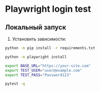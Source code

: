 # Playwright login test

## Локальный запуск

1. Установить зависимости:

```bash
python -m pip install -r requirements.txt

python -m playwright install

export BASE_URL="https://your-site.com"
export TEST_USER="user@example.com"
export TEST_PASS="Password123"

pytest -q
